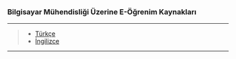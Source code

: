 ### Bilgisayar Mühendisliği Üzerine E-Öğrenim Kaynakları

------------------------------------
> * [Türkçe](https://github.com/barankurtulusozan/Online-Egitim-Kaynaklari/blob/master/T%C3%BCrk%C3%A7e.md)
> * [İngilizce](https://github.com/barankurtulusozan/Online-Egitim-Kaynaklari/blob/master/%C4%B0ngilizce.md)

------------------------------------
